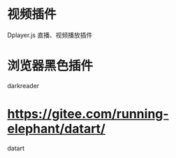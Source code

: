 # 视频插件

  Dplayer.js 直播、视频播放插件

# 浏览器黑色插件

  darkreader


# https://gitee.com/running-elephant/datart/

  datart